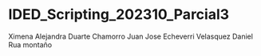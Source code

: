# IDED_Scripting_202310_Parcial3
 
 
 Ximena Alejandra Duarte Chamorro
Juan Jose Echeverri Velasquez
Daniel Rua montaño
